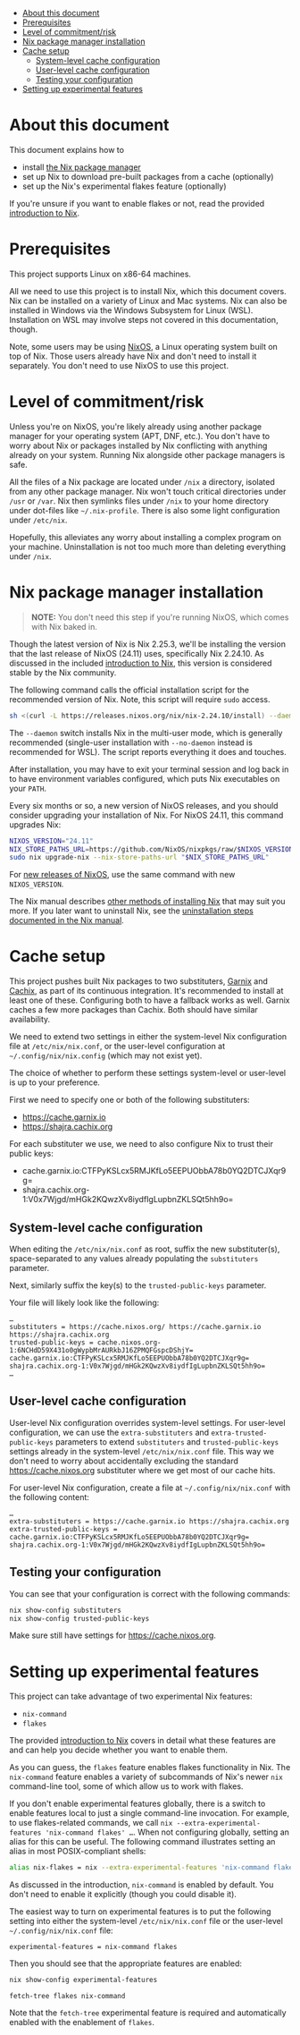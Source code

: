 - [About this document](#sec-1)
- [Prerequisites](#sec-2)
- [Level of commitment/risk](#sec-3)
- [Nix package manager installation](#sec-4)
- [Cache setup](#sec-5)
  - [System-level cache configuration](#sec-5-1)
  - [User-level cache configuration](#sec-5-2)
  - [Testing your configuration](#sec-5-3)
- [Setting up experimental features](#sec-6)


# About this document<a id="sec-1"></a>

This document explains how to

-   install [the Nix package manager](https://nixos.org/nix)
-   set up Nix to download pre-built packages from a cache (optionally)
-   set up the Nix's experimental flakes feature (optionally)

If you're unsure if you want to enable flakes or not, read the provided [introduction to Nix](nix-introduction.md).

# Prerequisites<a id="sec-2"></a>

This project supports Linux on x86-64 machines.

All we need to use this project is to install Nix, which this document covers. Nix can be installed on a variety of Linux and Mac systems. Nix can also be installed in Windows via the Windows Subsystem for Linux (WSL). Installation on WSL may involve steps not covered in this documentation, though.

Note, some users may be using [NixOS](https://nixos.org), a Linux operating system built on top of Nix. Those users already have Nix and don't need to install it separately. You don't need to use NixOS to use this project.

# Level of commitment/risk<a id="sec-3"></a>

Unless you're on NixOS, you're likely already using another package manager for your operating system (APT, DNF, etc.). You don't have to worry about Nix or packages installed by Nix conflicting with anything already on your system. Running Nix alongside other package managers is safe.

All the files of a Nix package are located under `/nix` a directory, isolated from any other package manager. Nix won't touch critical directories under `/usr` or `/var`. Nix then symlinks files under `/nix` to your home directory under dot-files like `~/.nix-profile`. There is also some light configuration under `/etc/nix`.

Hopefully, this alleviates any worry about installing a complex program on your machine. Uninstallation is not too much more than deleting everything under `/nix`.

# Nix package manager installation<a id="sec-4"></a>

> **<span class="underline">NOTE:</span>** You don't need this step if you're running NixOS, which comes with Nix baked in.

Though the latest version of Nix is Nix 2.25.3, we'll be installing the version that the last release of NixOS (24.11) uses, specifically Nix 2.24.10. As discussed in the included [introduction to Nix](nix-introduction.md), this version is considered stable by the Nix community.

The following command calls the official installation script for the recommended version of Nix. Note, this script will require `sudo` access.

```bash
sh <(curl -L https://releases.nixos.org/nix/nix-2.24.10/install) --daemon
```

The `--daemon` switch installs Nix in the multi-user mode, which is generally recommended (single-user installation with `--no-daemon` instead is recommended for WSL). The script reports everything it does and touches.

After installation, you may have to exit your terminal session and log back in to have environment variables configured, which puts Nix executables on your `PATH`.

Every six months or so, a new version of NixOS releases, and you should consider upgrading your installation of Nix. For NixOS 24.11, this command upgrades Nix:

```bash
NIXOS_VERSION="24.11"
NIX_STORE_PATHS_URL=https://github.com/NixOS/nixpkgs/raw/$NIXOS_VERSION/nixos/module/installer/tools/nix-fallback-paths.nix
sudo nix upgrade-nix --nix-store-paths-url "$NIX_STORE_PATHS_URL"
```

For [new releases of NixOS](https://nixos.org/manual/nixos/stable/release-notes.html), use the same command with new `NIXOS_VERSION`.

The Nix manual describes [other methods of installing Nix](https://nixos.org/manual/nix/stable/installation/installation.html) that may suit you more. If you later want to uninstall Nix, see the [uninstallation steps documented in the Nix manual](https://nixos.org/manual/nix/stable/installation/installing-binary.html#uninstalling).

# Cache setup<a id="sec-5"></a>

This project pushes built Nix packages to two substituters, [Garnix](https://garnix.io) and [Cachix](https://cachix.org), as part of its continuous integration. It's recommended to install at least one of these. Configuring both to have a fallback works as well. Garnix caches a few more packages than Cachix. Both should have similar availability.

We need to extend two settings in either the system-level Nix configuration file at `/etc/nix/nix.conf`, or the user-level configuration at `~/.config/nix/nix.config` (which may not exist yet).

The choice of whether to perform these settings system-level or user-level is up to your preference.

First we need to specify one or both of the following substituters:

-   <https://cache.garnix.io>
-   <https://shajra.cachix.org>

For each substituter we use, we need to also configure Nix to trust their public keys:

-   cache.garnix.io:CTFPyKSLcx5RMJKfLo5EEPUObbA78b0YQ2DTCJXqr9g=
-   shajra.cachix.org-1:V0x7Wjgd/mHGk2KQwzXv8iydfIgLupbnZKLSQt5hh9o=

## System-level cache configuration<a id="sec-5-1"></a>

When editing the `/etc/nix/nix.conf` as root, suffix the new substituter(s), space-separated to any values already populating the `substituters` parameter.

Next, similarly suffix the key(s) to the `trusted-public-keys` parameter.

Your file will likely look like the following:

    …
    substituters = https://cache.nixos.org/ https://cache.garnix.io https://shajra.cachix.org
    trusted-public-keys = cache.nixos.org-1:6NCHdD59X431o0gWypbMrAURkbJ16ZPMQFGspcDShjY= cache.garnix.io:CTFPyKSLcx5RMJKfLo5EEPUObbA78b0YQ2DTCJXqr9g= shajra.cachix.org-1:V0x7Wjgd/mHGk2KQwzXv8iydfIgLupbnZKLSQt5hh9o=
    …

## User-level cache configuration<a id="sec-5-2"></a>

User-level Nix configuration overrides system-level settings. For user-level configuration, we can use the `extra-substituters` and `extra-trusted-public-keys` parameters to extend `substituters` and `trusted-public-keys` settings already in the system-level `/etc/nix/nix.conf` file. This way we don't need to worry about accidentally excluding the standard <https://cache.nixos.org> substituter where we get most of our cache hits.

For user-level Nix configuration, create a file at `~/.config/nix/nix.conf` with the following content:

    …
    extra-substituters = https://cache.garnix.io https://shajra.cachix.org
    extra-trusted-public-keys = cache.garnix.io:CTFPyKSLcx5RMJKfLo5EEPUObbA78b0YQ2DTCJXqr9g= shajra.cachix.org-1:V0x7Wjgd/mHGk2KQwzXv8iydfIgLupbnZKLSQt5hh9o=

## Testing your configuration<a id="sec-5-3"></a>

You can see that your configuration is correct with the following commands:

```sh
nix show-config substituters
nix show-config trusted-public-keys
```

Make sure still have settings for <https://cache.nixos.org>.

# Setting up experimental features<a id="sec-6"></a>

This project can take advantage of two experimental Nix features:

-   `nix-command`
-   `flakes`

The provided [introduction to Nix](nix-introduction.md) covers in detail what these features are and can help you decide whether you want to enable them.

As you can guess, the `flakes` feature enables flakes functionality in Nix. The `nix-command` feature enables a variety of subcommands of Nix's newer `nix` command-line tool, some of which allow us to work with flakes.

If you don't enable experimental features globally, there is a switch to enable features local to just a single command-line invocation. For example, to use flakes-related commands, we call `nix --extra-experimental-features 'nix-command flakes' …`. When not configuring globally, setting an alias for this can be useful. The following command illustrates setting an alias in most POSIX-compliant shells:

```sh
alias nix-flakes = nix --extra-experimental-features 'nix-command flakes'
```

As discussed in the introduction, `nix-command` is enabled by default. You don't need to enable it explicitly (though you could disable it).

The easiest way to turn on experimental features is to put the following setting into either the system-level `/etc/nix/nix.conf` file or the user-level `~/.config/nix/nix.conf` file:

```text
experimental-features = nix-command flakes
```

Then you should see that the appropriate features are enabled:

```sh
nix show-config experimental-features
```

    fetch-tree flakes nix-command

Note that the `fetch-tree` experimental feature is required and automatically enabled with the enablement of `flakes`.
